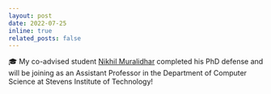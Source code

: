 ```yaml
---
layout: post
date: 2022-07-25 
inline: true
related_posts: false
---
```


:mortar_board: My co-advised student [Nikhil Muralidhar](https://www.stevens.edu/profile/nmurali1) completed his PhD defense and will be joining as an Assistant Professor in the Department of Computer Science at Stevens Institute of Technology!


